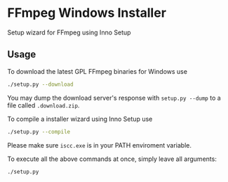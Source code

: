 # FFmpeg Windows Installer
Setup wizard for FFmpeg using Inno Setup

## Usage
To download the latest GPL FFmpeg binaries for Windows use
```bash
./setup.py --download
```
You may dump the download server's response with `setup.py --dump` to a file called `.download.zip`.

To compile a installer wizard using Inno Setup use
```bash
./setup.py --compile
```
Please make sure `iscc.exe` is in your PATH enviroment variable.

To execute all the above commands at once, simply leave all arguments:
```bash
./setup.py
```
